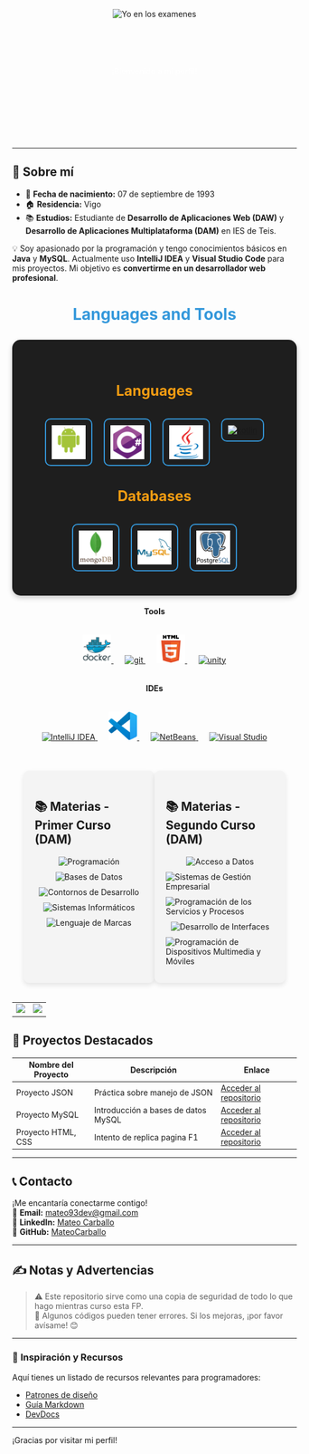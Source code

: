 <p align="center">
  <img src="https://media2.giphy.com/media/v1.Y2lkPTc5MGI3NjExdWdsMWNqdzhwYXJjZXRhcTV4dXZ0Znoxd3JpcXc5eTVtZ3Vja2pyNiZlcD12MV9pbnRlcm5hbF9naWZfYnlfaWQmY3Q9Zw/wcgn5fVDjvR7pdvz4C/giphy.gif" alt="Yo en los examenes">
</p>

<div style="background-image: url('https://avatars.githubusercontent.com/u/115709668?v=4'); background-size: cover; height: 200px; width: 100%; text-align: center;">
  <p style="padding-top: 70px; color: white;">¡Bienvenido a mi perfil!</p>
</div>

---

## 🚀 **Sobre mí**
- 🎉 **Fecha de nacimiento:** 07 de septiembre de 1993  
- 🏠 **Residencia:** Vigo  
- 📚 **Estudios:** Estudiante de **Desarrollo de Aplicaciones Web (DAW)** y **Desarrollo de Aplicaciones Multiplataforma (DAM)** en IES de Teis.  

💡 Soy apasionado por la programación y tengo conocimientos básicos en **Java** y **MySQL**. Actualmente uso **IntelliJ IDEA** y **Visual Studio Code** para mis proyectos. Mi objetivo es **convertirme en un desarrollador web profesional**.

<!-- LENGUAJES Y HERRAMIENTAS -->
<h3 align="center" style="font-size: 2em; color: #3498db;">Languages and Tools</h3>

<div style="background-color: #1e1e1e; padding: 40px; border-radius: 15px; box-shadow: 0 4px 10px rgba(0, 0, 0, 0.2);">
  <div style="text-align: center; margin-bottom: 30px;">
    <h4 style="color: #f39c12; font-size: 1.8em;">Languages</h4>
    <div style="display: flex; justify-content: center; flex-wrap: wrap; gap: 20px;">
      <a href="https://developer.android.com" target="_blank" rel="noreferrer">
        <img src="https://raw.githubusercontent.com/devicons/devicon/master/icons/android/android-original-wordmark.svg" alt="android" width="60" height="60" style="border-radius: 10px; border: 2px solid #3498db; padding: 10px;">
      </a>
      <a href="https://www.w3schools.com/cs/" target="_blank" rel="noreferrer">
        <img src="https://raw.githubusercontent.com/devicons/devicon/master/icons/csharp/csharp-original.svg" alt="csharp" width="60" height="60" style="border-radius: 10px; border: 2px solid #3498db; padding: 10px;">
      </a>
      <a href="https://www.java.com" target="_blank" rel="noreferrer">
        <img src="https://raw.githubusercontent.com/devicons/devicon/master/icons/java/java-original.svg" alt="java" width="60" height="60" style="border-radius: 10px; border: 2px solid #3498db; padding: 10px;">
      </a>
      <a href="https://kotlinlang.org" target="_blank" rel="noreferrer">
        <img src="https://www.vectorlogo.zone/logos/kotlinlang/kotlinlang-icon.svg" alt="kotlin" width="60" height="60" style="border-radius: 10px; border: 2px solid #3498db; padding: 10px;">
      </a>
    </div>
  </div>

  <div style="text-align: center;">
    <h4 style="color: #f39c12; font-size: 1.8em;">Databases</h4>
    <div style="display: flex; justify-content: center; flex-wrap: wrap; gap: 20px;">
      <a href="https://www.mongodb.com/" target="_blank" rel="noreferrer">
        <img src="https://raw.githubusercontent.com/devicons/devicon/master/icons/mongodb/mongodb-original-wordmark.svg" alt="mongodb" width="60" height="60" style="border-radius: 10px; border: 2px solid #3498db; padding: 10px;">
      </a>
      <a href="https://www.mysql.com/" target="_blank" rel="noreferrer">
        <img src="https://raw.githubusercontent.com/devicons/devicon/master/icons/mysql/mysql-original-wordmark.svg" alt="mysql" width="60" height="60" style="border-radius: 10px; border: 2px solid #3498db; padding: 10px;">
      </a>
      <a href="https://www.postgresql.org" target="_blank" rel="noreferrer">
        <img src="https://raw.githubusercontent.com/devicons/devicon/master/icons/postgresql/postgresql-original-wordmark.svg" alt="postgresql" width="60" height="60" style="border-radius: 10px; border: 2px solid #3498db; padding: 10px;">
      </a>
    </div>
  </div>
</div>


  <!-- Herramientas -->
  <div style="display: flex; flex-direction: column; align-items: center;">
    <h4>Tools</h4>
    <p align="left">
      <a href="https://www.docker.com/" target="_blank" rel="noreferrer" style="margin: 10px;">
        <img src="https://raw.githubusercontent.com/devicons/devicon/master/icons/docker/docker-original-wordmark.svg" alt="docker" width="50" height="50"/>
      </a>
      <a href="https://git-scm.com/" target="_blank" rel="noreferrer" style="margin: 10px;">
        <img src="https://www.vectorlogo.zone/logos/git-scm/git-scm-icon.svg" alt="git" width="40" height="40"/>
      </a>
      <a href="https://www.w3.org/html/" target="_blank" rel="noreferrer" style="margin: 10px;">
        <img src="https://raw.githubusercontent.com/devicons/devicon/master/icons/html5/html5-original-wordmark.svg" alt="html5" width="50" height="50"/>
      </a>
      <a href="https://unity.com/" target="_blank" rel="noreferrer" style="margin: 10px;">
        <img src="https://www.vectorlogo.zone/logos/unity3d/unity3d-icon.svg" alt="unity" width="50" height="50"/>
      </a>
    </p>
  </div>

  <!-- IDEs -->
  <div style="display: flex; flex-direction: column; align-items: center;">
    <h4>IDEs</h4>
    <p align="left">
      <a href="https://www.jetbrains.com/idea/" target="_blank" rel="noreferrer" style="margin: 10px;">
        <img src="https://upload.wikimedia.org/wikipedia/commons/9/9c/IntelliJ_IDEA_Icon.svg" alt="IntelliJ IDEA" width="50" height="50"/>
      </a>
      <a href="https://code.visualstudio.com/" target="_blank" rel="noreferrer" style="margin: 10px;">
        <img src="https://raw.githubusercontent.com/devicons/devicon/master/icons/vscode/vscode-original.svg" alt="VS Code" width="50" height="50"/>
      </a>
      <a href="https://netbeans.apache.org/" target="_blank" rel="noreferrer" style="margin: 10px;">
        <img src="https://upload.wikimedia.org/wikipedia/commons/9/98/Apache_NetBeans_Logo.svg" alt="NetBeans" width="50" height="50"/>
      </a>
      <a href="https://visualstudio.microsoft.com/" target="_blank" rel="noreferrer" style="margin: 10px;">
        <img src="https://upload.wikimedia.org/wikipedia/commons/5/59/Visual_Studio_Icon_2019.svg" alt="Visual Studio" width="50" height="50"/>
      </a>
    </p>
  </div>
</div>
<br>
<!-- MATERIAS DE PRIMERO Y SEGUNDO -->
<div style="display: flex; justify-content: space-between; padding: 20px;">
    <!-- Materias - Primer Curso (DAM) -->
    <div class="materias-container" style="display: flex; flex-direction: column; align-items: center; padding: 20px; background-color: #f4f4f4; border-radius: 10px; box-shadow: 0 4px 8px rgba(0, 0, 0, 0.1); width: 45%;">
        <h2>📚 <strong>Materias - Primer Curso (DAM)</strong></h2>
        <div class="materia-item" style="margin-bottom: 10px;">
            <a href="https://github.com/MateoCarballo/Programacion" target="_blank" style="text-decoration: none;">
                <img src="https://img.shields.io/badge/-💻%20Programación-007ACC?style=for-the-badge" alt="Programación" style="width: auto; height: 50px;">
            </a>
        </div>
        <div class="materia-item" style="margin-bottom: 10px;">
            <a href="https://github.com/MateoCarballo/BasesdeDatos" target="_blank" style="text-decoration: none;">
                <img src="https://img.shields.io/badge/-🔧%20Bases%20de%20Datos-00897B?style=for-the-badge" alt="Bases de Datos" style="width: auto; height: 50px;">
            </a>
        </div>
        <div class="materia-item" style="margin-bottom: 10px;">
            <a href="https://github.com/MateoCarballo/Contornos" target="_blank" style="text-decoration: none;">
                <img src="https://img.shields.io/badge/-💡%20Contornos%20de%20Desarrollo-FFB300?style=for-the-badge" alt="Contornos de Desarrollo" style="width: auto; height: 50px;">
            </a>
        </div>
        <div class="materia-item" style="margin-bottom: 10px;">
            <a href="https://github.com/MateoCarballo/SistemasInformaticos" target="_blank" style="text-decoration: none;">
                <img src="https://img.shields.io/badge/-⚙️%20Sistemas%20Informáticos-546E7A?style=for-the-badge" alt="Sistemas Informáticos" style="width: auto; height: 50px;">
            </a>
        </div>
        <div class="materia-item" style="margin-bottom: 10px;">
            <a href="https://github.com/MateoCarballo/LenguajeDeMarcas" target="_blank" style="text-decoration: none;">
                <img src="https://img.shields.io/badge/-📋%20Lenguaje%20de%20Marcas-6A1B9A?style=for-the-badge" alt="Lenguaje de Marcas" style="width: auto; height: 50px;">
            </a>
        </div>
    </div>
    <div class="materias-container" style="display: flex; flex-direction: column; align-items: center; padding: 20px; background-color: #f4f4f4; border-radius: 10px; box-shadow: 0 4px 8px rgba(0, 0, 0, 0.1); width: 45%;">
        <h2>📚 <strong>Materias - Segundo Curso (DAM)</strong></h2>
        <div class="materia-item" style="margin-bottom: 10px;">
            <a href="https://github.com/MateoCarballo/Acceso-a-Datos" target="_blank" style="text-decoration: none;">
                <img src="https://img.shields.io/badge/-📂%20Acceso%20a%20Datos-2E7D32?style=for-the-badge" alt="Acceso a Datos" style="width: auto; height: 50px;">
            </a>
        </div>
        <div class="materia-item" style="margin-bottom: 10px;">
            <a href="https://github.com/MateoCarballo/Sistemas-de-Gestion-Empresarial" target="_blank" style="text-decoration: none;">
                <img src="https://img.shields.io/badge/-📈%20Sistemas%20de%20Gestión%20Empresarial-FF5722?style=for-the-badge" alt="Sistemas de Gestión Empresarial" style="width: auto; height: 50px;">
            </a>
        </div>
        <div class="materia-item" style="margin-bottom: 10px;">
            <a href="https://github.com/MateoCarballo/PSP" target="_blank" style="text-decoration: none;">
                <img src="https://img.shields.io/badge/-⚙️%20Programación%20de%20los%20Servicios%20y%20Procesos-FF5722?style=for-the-badge" alt="Programación de los Servicios y Procesos" style="width: auto; height: 50px;">
            </a>
        </div>
        <div class="materia-item" style="margin-bottom: 10px;">
            <a href="https://github.com/MateoCarballo/DI" target="_blank" style="text-decoration: none;">
                <img src="https://img.shields.io/badge/-💻%20Desarrollo%20de%20Interfaces-4CAF50?style=for-the-badge" alt="Desarrollo de Interfaces" style="width: auto; height: 50px;">
            </a>
        </div>
        <div class="materia-item" style="margin-bottom: 10px;">
            <a href="https://github.com/MateoCarballo/PMDM" target="_blank" style="text-decoration: none;">
                <img src="https://img.shields.io/badge/-📱%20Programación%20de%20Dispositivos%20Multimedia%20y%20Dispositivos%20Móviles-2196F3?style=for-the-badge" alt="Programación de Dispositivos Multimedia y Móviles" style="width: auto; height: 50px;">
            </a>
        </div>
    </div>
</div>



<!-- ESTADISTICAS-->
<table align="center">
  <tr>
    <td>
      <img src="https://github-readme-stats.vercel.app/api?username=mateocarballo&show_icons=true&hide_title=true&count_private=true&include_all_commits=true&hide=prs&theme=radical" height="180em"/>
    </td>
    <td>
      <img src="https://github-readme-stats.vercel.app/api/top-langs/?username=mateocarballo&layout=compact&theme=radical" height="180em"/>
    </td>
  </tr>
</table>

## 🌟 **Proyectos Destacados**

| Nombre del Proyecto | Descripción                         | Enlace                                                                 |
|---------------------|-------------------------------------|-----------------------------------------------------------------------|
| Proyecto JSON       | Práctica sobre manejo de JSON       | [Acceder al repositorio](https://github.com/MateoCarballo/AD/tree/main/Evaluacion%2001/Ficheros/Entregable%20JSON)|
| Proyecto MySQL      | Introducción a bases de datos MySQL | [Acceder al repositorio](https://github.com/MateoCarballo/AD/tree/main/Evaluacion%2001/Conexiones%20a%20DB/Entregable/Entregable_DB) |
| Proyecto HTML, CSS      | Intento de replica pagina F1 | [Acceder al repositorio](https://github.com/MateoCarballo/Entregable_LMSXI) |

---


## 📞 **Contacto**

¡Me encantaría conectarme contigo!  
📧 **Email:** [mateo93dev@gmail.com](mailto:mateo93dev@gmail.com)  
🔗 **LinkedIn:** [Mateo Carballo](https://www.linkedin.com/in/mateo-carballo/)  
🐙 **GitHub:** [MateoCarballo](https://github.com/MateoCarballo)  

---

## ✍️ **Notas y Advertencias**  
> ⚠️ Este repositorio sirve como una copia de seguridad de todo lo que hago mientras curso esta FP.  
> 🚧 Algunos códigos pueden tener errores. Si los mejoras, ¡por favor avísame! 😊  

---

### 🎨 **Inspiración y Recursos**  
Aquí tienes un listado de recursos relevantes para programadores:  
- [Patrones de diseño](https://refactoring.guru)  
- [Guía Markdown](https://daringfireball.net/projects/markdown/syntax)  
- [DevDocs](https://devdocs.io/css/)  

---

¡Gracias por visitar mi perfil!  
